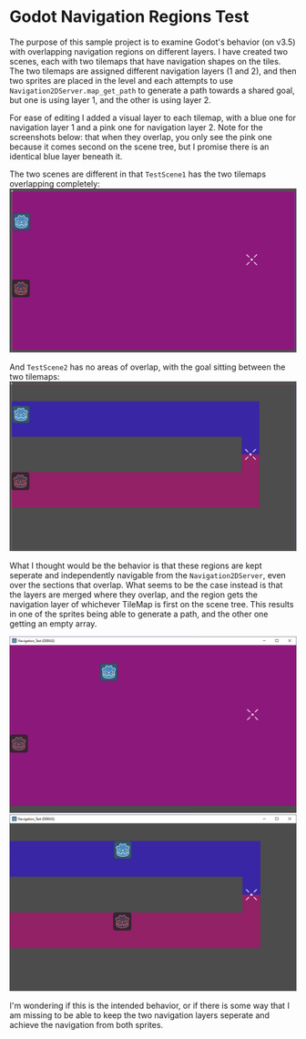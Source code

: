 # Godot Navigation Regions Test
The purpose of this sample project is to examine Godot's behavior (on v3.5) with overlapping navigation regions on different layers. I have created two scenes, each with two tilemaps that have navigation shapes on the tiles. The two tilemaps are assigned different navigation layers (1 and 2), and then two sprites are placed in the level and each attempts to use `Navigation2DServer.map_get_path` to generate a path towards a shared goal, but one is using layer 1, and the other is using layer 2.

For ease of editing I added a visual layer to each tilemap, with a blue one for navigation layer 1 and a pink one for navigation layer 2. Note for the screenshots below: that when they overlap, you only see the pink one because it comes second on the scene tree, but I promise there is an identical blue layer beneath it.

The two scenes are different in that `TestScene1` has the two tilemaps overlapping completely:
![Test Scene 1 setup](./screenshots/TestScene1Setup.png)

And `TestScene2` has no areas of overlap, with the goal sitting between the two tilemaps:
![Test Scene 2 setup](./screenshots/TestScene2Setup.png)

What I thought would be the behavior is that these regions are kept seperate and independently navigable from the `Navigation2DServer`, even over the sections that overlap. What seems to be the case instead is that the layers are merged where they overlap, and the region gets the navigation layer of whichever TileMap is first on the scene tree. This results in one of the sprites being able to generate a path, and the other one getting an empty array.

![Test Scene 1 Running](./screenshots/TestScene1Playing.png)
![Test Scene 2 Running](./screenshots/TestScene2Playing.png)

I'm wondering if this is the intended behavior, or if there is some way that I am missing to be able to keep the two navigation layers seperate and achieve the navigation from both sprites.